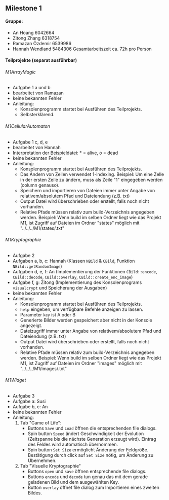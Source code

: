 ## Milestone 1

#### Gruppe: 
- An Hoang 6042664
- Zitong Zhang 6318754
- Ramazan Özdemir 6539986
- Hannah Wendland 5484306
Gesamtarbeitszeit ca. 72h pro Person

#### Teilprojekte (separat ausführbar)

###### M1ArrayMagic
- Aufgabe 1 a und b
- bearbeitet von Ramazan
- keine bekannten Fehler
- Anleitung: 
    * Konsolenprogramm startet bei Ausführen des Teilprojekts. 
    * Selbsterklärend. 

###### M1CellularAutomaton
- Aufgabe 1 c, d, e
- bearbeitet von Hannah 
- Interpretation der Beispieldatei: * = alive, o = dead
- keine bekannten Fehler
- Anleitung: 
    * Konsolenprogramm startet bei Ausführen des Teilprojekts. 
    * Das Ändern von Zellen verwendet 1-indexing. Beispiel: Um eine Zelle in der ersten Zeile zu ändern, muss als Zeile "1" eingegeben werden (column genauso). 
    * Speichern und importieren von Dateien immer unter Angabe von relativem/absolutem Pfad und Dateiendung (z.B. txt) 
    * Output Datei wird überschrieben oder erstellt, falls noch nicht vorhanden.
    * Relative Pfade müssen relativ zum build-Verzeichnis angegeben werden. Beispiel: Wenn build im selben Ordner liegt wie das Projekt M1, ist Zugriff auf Dateien im Ordner "states" möglich mit "../../../M1/states/<dateiname>.txt"

###### M1Kryptographie 
- Aufgabe 2
- Aufgaben a, b, c: Hannah (Klassen `NBild`  & `CBild`, Funktion `NBild::getRandomImage`)
- Aufgaben d, e, f: An (Implementierung der Funktionen `CBild::encode`, `CBild::decode`, `CBild::overlay`, `CBild::create_enc_image`)
- Aufgabe f, g: Zitong (Implementierung des Konsolenprograms `visualcrypt` und Speicherung der Ausgaben)
- keine bekannten Fehler
- Anleitung: 
    * Konsolenprogramm startet bei Ausführen des Teilprojekts.
    * `help` eingeben, um verfügbare Befehle anzeigen zu lassen. 
    * Parameter `key` ist A oder B
    * Generierte Bilder werden gespeichert aber nicht in der Konsole angezeigt.
    * Dateizugriff immer unter Angabe von relativem/absolutem Pfad und Dateiendung (z.B. txt)
    * Output Datei wird überschrieben oder erstellt, falls noch nicht vorhanden.
    * Relative Pfade müssen relativ zum build-Verzeichnis angegeben werden. Beispiel: Wenn build im selben Ordner liegt wie das Projekt M1, ist Zugriff auf Dateien im Ordner "images" möglich mit "../../../M1/images/<dateiname>.txt"

###### M1Widget
- Aufgabe 3
- Aufgabe a: Susi 
- Aufgabe b, c: An
- keine bekannten Fehler
- Anleitung: 
    1. Tab "Game of Life": 
        * Buttons `Save` und `Load` öffnen die entsprechenden file dialogs. 
        * Spin button `Speed` ändert Geschwindigkeit der Evolution (Zeitspanne bis die nächste Generation erzeugt wird). Eintrag des Feldes wird automatisch übernommen.
        * Spin button `Set Size` ermöglicht Änderung der Feldgröße. Bestätigung durch click auf `Set Size` nötig, um Änderung zu Übernehmen. 
    2. Tab "Visuelle Kryptographie"
        * Buttons `open` und `save` öffnen entsprechende file dialogs. 
        * Buttons `encode` und `decode` tun genau das mit dem gerade geladenen Bild und dem ausgewählten Key. 
        * Button `overlay` öffnet file dialog zum Importieren eines zweiten Bildes. 
